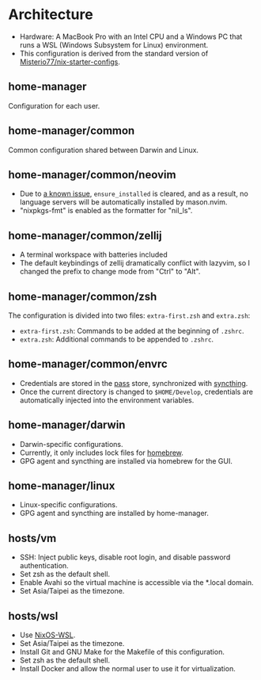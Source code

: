 # Architecture

- Hardware: A MacBook Pro with an Intel CPU
  and a Windows PC that runs a WSL (Windows Subsystem for Linux) environment.
- This configuration is derived from the standard version of [Misterio77/nix-starter-configs](https://github.com/Misterio77/nix-starter-configs/tree/972935c1b35d8b92476e26b0e63a044d191d49c3/standard).

## home-manager

Configuration for each user.

## home-manager/common

Common configuration shared between Darwin and Linux.

## home-manager/common/neovim

- Due to [a known issue](https://github.com/williamboman/mason.nvim/issues/428),
  `ensure_installed` is cleared, and as a result,
  no language servers will be automatically installed by mason.nvim.
- "nixpkgs-fmt" is enabled as the formatter for "nil_ls".

## home-manager/common/zellij

- A terminal workspace with batteries included
- The default keybindings of zellij dramatically conflict with lazyvim,
  so I changed the prefix to change mode from "Ctrl" to "Alt".

## home-manager/common/zsh

The configuration is divided into two files: `extra-first.zsh` and `extra.zsh`:

- `extra-first.zsh`: Commands to be added at the beginning of `.zshrc`.
- `extra.zsh`: Additional commands to be appended to `.zshrc`.

## home-manager/common/envrc

- Credentials are stored in the [pass](https://www.passwordstore.org) store,
  synchronized with [syncthing](https://syncthing.net).
- Once the current directory is changed to `$HOME/Develop`,
  credentials are automatically injected into the environment variables.

## home-manager/darwin

- Darwin-specific configurations.
- Currently, it only includes lock files for [homebrew](https://brew.sh).
- GPG agent and syncthing are installed via homebrew for the GUI.

## home-manager/linux

- Linux-specific configurations.
- GPG agent and syncthing are installed by home-manager.

## hosts/vm

- SSH: Inject public keys, disable root login, and disable password authentication.
- Set zsh as the default shell.
- Enable Avahi so the virtual machine is accessible via the \*.local domain.
- Set Asia/Taipei as the timezone.

## hosts/wsl

- Use [NixOS-WSL](https://github.com/nix-community/NixOS-WSL/blob/aef95bdb6800a3a2af7aa7083d6df03067da6592/README.md).
- Set Asia/Taipei as the timezone.
- Install Git and GNU Make for the Makefile of this configuration.
- Set zsh as the default shell.
- Install Docker and allow the normal user to use it for virtualization.
